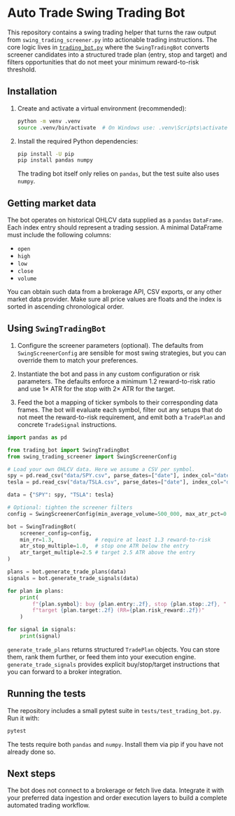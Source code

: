 # Auto Trade Swing Trading Bot

This repository contains a swing trading helper that turns the raw output
from `swing_trading_screener.py` into actionable trading instructions.
The core logic lives in [`trading_bot.py`](trading_bot.py) where the
`SwingTradingBot` converts screener candidates into a structured trade
plan (entry, stop and target) and filters opportunities that do not meet
your minimum reward-to-risk threshold.

## Installation

1. Create and activate a virtual environment (recommended):

   ```bash
   python -m venv .venv
   source .venv/bin/activate  # On Windows use: .venv\Scripts\activate
   ```

2. Install the required Python dependencies:

   ```bash
   pip install -U pip
   pip install pandas numpy
   ```

   The trading bot itself only relies on `pandas`, but the test suite
   also uses `numpy`.

## Getting market data

The bot operates on historical OHLCV data supplied as a `pandas`
`DataFrame`. Each index entry should represent a trading session. A
minimal DataFrame must include the following columns:

- `open`
- `high`
- `low`
- `close`
- `volume`

You can obtain such data from a brokerage API, CSV exports, or any other
market data provider. Make sure all price values are floats and the
index is sorted in ascending chronological order.

## Using `SwingTradingBot`

1. Configure the screener parameters (optional). The defaults from
   `SwingScreenerConfig` are sensible for most swing strategies, but you
   can override them to match your preferences.

2. Instantiate the bot and pass in any custom configuration or risk
   parameters. The defaults enforce a minimum 1.2 reward-to-risk ratio
   and use 1× ATR for the stop with 2× ATR for the target.

3. Feed the bot a mapping of ticker symbols to their corresponding data
   frames. The bot will evaluate each symbol, filter out any setups that
   do not meet the reward-to-risk requirement, and emit both a
   `TradePlan` and concrete `TradeSignal` instructions.

```python
import pandas as pd

from trading_bot import SwingTradingBot
from swing_trading_screener import SwingScreenerConfig

# Load your own OHLCV data. Here we assume a CSV per symbol.
spy = pd.read_csv("data/SPY.csv", parse_dates=["date"], index_col="date")
tesla = pd.read_csv("data/TSLA.csv", parse_dates=["date"], index_col="date")

data = {"SPY": spy, "TSLA": tesla}

# Optional: tighten the screener filters
config = SwingScreenerConfig(min_average_volume=500_000, max_atr_pct=0.05)

bot = SwingTradingBot(
    screener_config=config,
    min_rr=1.3,             # require at least 1.3 reward-to-risk
    atr_stop_multiple=1.0,  # stop one ATR below the entry
    atr_target_multiple=2.5 # target 2.5 ATR above the entry
)

plans = bot.generate_trade_plans(data)
signals = bot.generate_trade_signals(data)

for plan in plans:
    print(
        f"{plan.symbol}: buy {plan.entry:.2f}, stop {plan.stop:.2f}, "
        f"target {plan.target:.2f} (RR={plan.risk_reward:.2f})"
    )

for signal in signals:
    print(signal)
```

`generate_trade_plans` returns structured `TradePlan` objects. You can
store them, rank them further, or feed them into your execution engine.
`generate_trade_signals` provides explicit buy/stop/target instructions
that you can forward to a broker integration.

## Running the tests

The repository includes a small pytest suite in `tests/test_trading_bot.py`.
Run it with:

```bash
pytest
```

The tests require both `pandas` and `numpy`. Install them via pip if you
have not already done so.

## Next steps

The bot does not connect to a brokerage or fetch live data. Integrate it
with your preferred data ingestion and order execution layers to build a
complete automated trading workflow.
